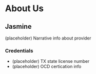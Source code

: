 # About Us

## Jasmine

(placeholder) Narrative info about provider

### Credentials

- (placeholder) TX state license number
- (placeholder) OCD certication info
